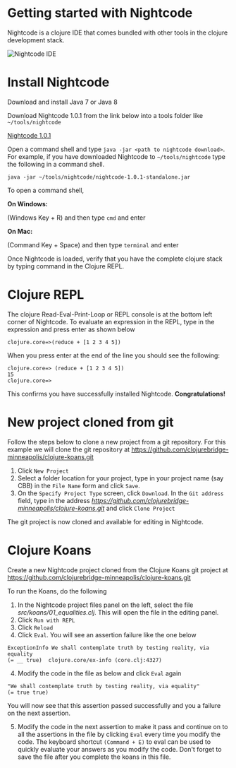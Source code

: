 # Getting started with Nightcode
Nightcode is a clojure IDE that comes bundled with other tools in the
clojure development stack. 

![Nightcode IDE](https://sekao.net/nightcode/screenshot.png)
# Install Nightcode
Download and install Java 7 or Java 8

Download Nightcode 1.0.1 from the link below into a tools folder like `~/tools/nightcode`

[Nightcode 1.0.1](https://github.com/oakes/Nightcode/releases/download/1.0.1/nightcode-1.0.1-standalone.jar)

Open a command shell and type `java -jar <path to nightcode download>`. For example, if you have downloaded Nightcode to `~/tools/nightcode` type the following in a command shell.

```
java -jar ~/tools/nightcode/nightcode-1.0.1-standalone.jar
```

To open a command shell,

**On Windows:**

(Windows Key + R) and then type `cmd` and enter

**On Mac:**

(Command Key + Space) and then type `terminal` and enter


Once Nightcode is loaded, verify that you have the complete clojure stack by typing command in the Clojure REPL.
# Clojure REPL
The clojure Read-Eval-Print-Loop or REPL console is at the bottom left corner of Nightcode. To evaluate an expression in the REPL, type in the expression and press enter as shown below

```
clojure.core=>(reduce + [1 2 3 4 5])
```

When you press enter at the end of the line you should see the following:

```
clojure.core=> (reduce + [1 2 3 4 5])
15
clojure.core=>
```

This confirms you have successfully installed Nightcode. **Congratulations!**

# New project cloned from git
  Follow the steps below to clone a new project from a git repository. For this example we will clone the git repository at https://github.com/clojurebridge-minneapolis/clojure-koans.git
  

 1. Click `New Project`
 2. Select a folder location for your project, type in your project name (say CBB) in the `File Name` form and click `Save`.
 3. On the `Specify Project Type` screen, click `Download`. In the `Git address` field, type in the address *https://github.com/clojurebridge-minneapolis/clojure-koans.git* and click `Clone Project`

The git project is now cloned and available for editing in Nightcode.

# Clojure Koans
Create a new Nightcode project cloned from the Clojure Koans git project at https://github.com/clojurebridge-minneapolis/clojure-koans.git 

To run the Koans, do the following

 1. In the Nightcode project files panel on the left, select the file *src/koans/01_equalities.clj*. This will open the file in the editing panel.
 2. Click `Run with REPL`
 3. Click `Reload`
 4. Click `Eval`. You will see an assertion failure like the one below

 ```
 ExceptionInfo We shall contemplate truth by testing reality, via equality
 (= __ true)  clojure.core/ex-info (core.clj:4327)
 ```
 
 4. Modify the code in the file as below and click `Eval` again
 
 ```
 "We shall contemplate truth by testing reality, via equality"
 (= true true)
 ```
 
 You will now see that this assertion passed successfully and you a failure on the next assertion.
 
 5. Modify the code in the next assertion to make it pass and continue on to all the assertions in the file by clicking `Eval` every time you modify the code. The keyboard shortcut `(Command + E)` to eval can be used to quickly evaluate your answers as you modify the code. Don't forget to save the file after you complete the koans in this file.
 

